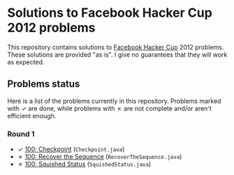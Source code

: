 # Solutions to Facebook Hacker Cup 2012 problems

This repository contains solutions to [Facebook Hacker Cup][1] 2012 problems. These solutions are provided "as is". I give no guarantees that they will work as expected.

## Problems status

Here is a list of the problems currently in this repository. Problems marked with ✓ are done, while problems with ✗ are not complete and/or aren't efficient enough.

### Round 1

* ✓ [100: Checkpoint][round11] (`Checkpoint.java`)
* ✗ [100: Recover the Sequence][round12] (`RecoverTheSequence.java`)
* ✗ [100: Squished Status][round13] (`SquishedStatus.java`)

[1]: https://www.facebook.com/hackercup
[round11]: https://www.facebook.com/hackercup/problems.php?pid=191596157517194&round=225705397509134
[round12]: https://www.facebook.com/hackercup/problems.php?pid=287764834605024&round=225705397509134
[round13]: https://www.facebook.com/hackercup/problems.php?pid=348968131789235&round=225705397509134